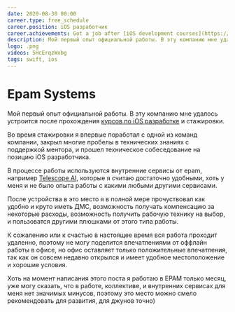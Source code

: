 ```yaml
---
date: 2020-08-30 00:00
career.type: free_schedule
career.position: iOS разработчик
career.achievements: Got a job after [iOS development courses](https://coolone.ru/events/ios-course/) and internship, two
description: Мой первый опыт официальной работы. В эту компанию мне удалось устроится после прохождения [курсов по iOS разработке](https://coolone.ru/events/ios-course/) и стажировки. 
logo: .png
videos: 5HcErqzWxbg
tags: swift, ios
---
```

# Epam Systems

Мой первый опыт официальной работы. В эту компанию мне удалось устроится после прохождения [курсов по iOS разработке](https://coolone.ru/events/ios-course/) и стажировки. 

Во время стажировки я впервые поработал с одной из команд компании, закрыл многие пробелы в технических знаниях с поддержкой ментора, и прошел техническое собеседование на позицию iOS разработчика.

В процессе работы используются внутренние сервисы от epam, например [Telescope AI](https://habr.com/ru/company/epam_systems/blog/500718/), которые я считаю достаточно удобными, хоть у меня и не было опыта работы с какими любыми другими сервисами.

После устройства в это место я в полной мере прочуствовал как удобно и круто иметь ДМС, возможность получать компенсацию за некоторые расходы, возможность получить рабочую технику на выбор, и пользоватся другими плюшками от этого типа работы.

К сожалению или к счастью в настоящее время вся работа проходит удаленно, поэтому не могу поделится впечатлениями от оффлайн работы в офисе, но офис оставляет только положительные впечатления, так как он совсем недавно открылся и имеет удобное местоположение и хорошие условия.
<div id="vk_post_-162776821_702" class="vk-post"></div>
<script type="text/javascript">
  (function(d, s, id) { var js, fjs = d.getElementsByTagName(s)[0]; if (d.getElementById(id)) return; js = d.createElement(s); js.id = id; js.src = "https://vk.com/js/api/openapi.js?168"; fjs.parentNode.insertBefore(js, fjs); }(document, 'script', 'vk_openapi_js'));
  (function() {
    if (!window.VK || !VK.Widgets || !VK.Widgets.Post || !VK.Widgets.Post('vk_post_-162776821_702', -162776821, 702, 'i1EMfrjqrr4aH6bRcqRjHstzERue')) setTimeout(arguments.callee, 50);
  }());
</script>

Хоть на момент написания этого поста я работаю в EPAM только месяц, уже могу сказать, что в работе, коллективе, и внутренних сервисах для меня нет значимых минусов, поэтому это место можно смело рекомендовать для развития, для джунов точно)


